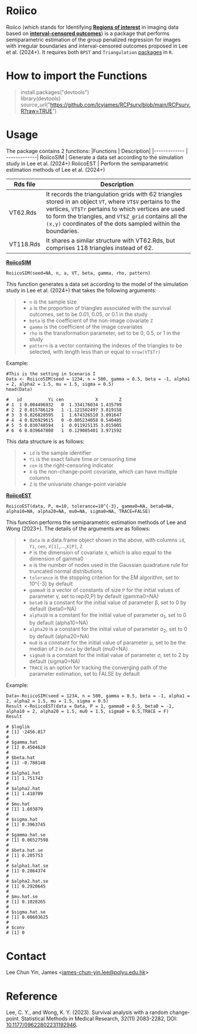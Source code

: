 # Roiico
Roiico (which stands for Identifying <ins>**Regions of interest**</ins> in imaging data based on <ins>**interval-censored outcomes**</ins>) is a package that performs semiparametric estimation of the group penalized regression for images with irregular boundaries and interval-censored outcomes proposed in Lee et al. (2024+). It requires both `BPST` and `Triangulation` [packages](https://first-data-lab.github.io/blogs/docs/BPST.html#few-notes-to-consider) in `R`.

# How to import the Functions #
> install.packages("devtools")<br />
> library(devtools) <br /> 
> source_url("https://github.com/lcyjames/RCPsurv/blob/main/RCPsurv.R?raw=TRUE")


# Usage #
The package contains 2 functions:
|Functions  | Description|
|------------- | -------------|
RoiicoSIM  | Generate a data set according to the simulation study in Lee et al. (2024+)
RoiicoEST  | Perform the semiparametric estimation methods of Lee et al. (2024+)

|Rds file  | Description|
|------------- | -------------|
VT62.Rds | It records the triangulation grids with 62 triangles stored in an object `VT`, where `VT$V` pertains to the vertices, `VT$Tr` pertains to which vertices are used to form the triangles, and `VT$Z_grid` contains all the `(x,y)` coordinates of the dots sampled within the boundaries.
VT118.Rds | It shares a similar structure with VT62.Rds, but comprises 118 triangles instead of 62.

<ins>**RoiicoSIM**</ins>

```
RoiicoSIM(seed=NA, n, a, VT, beta, gamma, rho, pattern)
```
This function generates a data set according to the model of the simulation study in Lee et al. (2024+) that takes the following arguments:
>- `n` is the sample size
>- `a` is the proportion of triangles associated with the survival outcomes, set to be 0.01, 0.05, or 0.1 in the study
>- `beta` is the coefficient of the non-image covariate `Z`
>- `gamma` is the coefficient of the image covariates
>- `rho` is the transformation parameter, set to be 0, 0.5, or 1 in the study
>- `pattern` is a vector containing the indexes of the triangles to be selected, with length less than or equal to `nrow(VT$Tr)`

Example:
```
#This is the setting in Scenario I
Data <- RoiicoSIM(seed = 1234, n = 500, gamma = 0.5, beta = -1, alpha1 = 2, alpha2 = 1.5, mu = 1.5, sigma = 0.5)
head(Data)

#   id          Yi cen            X        Z
# 1  1 0.004496932   0  1.334176034 1.435799
# 2  2 0.015786129   1 -1.121502497 3.819158
# 3  3 0.026820595   1  1.674326510 3.091647
# 4  4 0.026929615   0 -0.005234058 0.540405
# 5  5 0.030748594   1  0.011925135 3.015005
# 6  6 0.039647808   1  0.129085401 3.971592
```

This data structure is as follows:
>- `id` is the sample identifier
>- `Yi` is the exact failure time or censoring time
>- `cen` is the right-censoring indicator
>- `X` is the non-change-point covariate, which can have multiple columns
>- `Z` is the univariate change-point variable

<ins>**RoiicoEST**</ins>

```
RoiicoEST(data, P, m=10, tolerance=10^{-3}, gamma0=NA, beta0=NA, alpha10=NA, alpha20=NA, mu0=NA, sigma0=NA, TRACE=FALSE)
```
This function performs the semiparametric estimation methods of Lee and Wong (2023+). The details of the arguments are as follows:
>- `data` is a data.frame object shown in the above, with columns `id`, `Yi`, `cen`, `X[1]`,...,`X[P]`, `Z`
>- `P` is the dimension of covariate `X`, which is also equal to the dimension of gamma0
>- `m` is the number of nodes used in the Gaussian quadrature rule for truncated normal distributions
>- `tolerance` is the stopping criterion for the EM algorithm, set to 10^{-3} by default
>- `gamma0` is a vector of constants of size `P` for the initial values of parameter γ, set to rep(0,P) by default (gamma0=NA)
>- `beta0` is a constant for the initial value of parameter β, set to 0 by default (beta0=NA)
>- `alpha10` is a constant for the initial value of parameter α<sub>1</sub>, set to 0 by default (alpha10=NA)
>- `alpha20` is a constant for the initial value of parameter α<sub>2</sub>, set to 0 by default (alpha20=NA)
>- `mu0` is a constant for the initial value of parameter μ, set to be the median of `Z` in `data` by default (mu0=NA)
>- `sigma0` is a constant for the initial value of parameter σ, set to 2 by default (sigma0=NA)
>- `TRACE` is an option for tracking the converging path of the parameter estimation, set to FALSE by default

Example:
```
Data<-RoiicoSIM(seed = 1234, n = 500, gamma = 0.5, beta = -1, alpha1 = 2, alpha2 = 1.5, mu = 1.5, sigma = 0.5)
Result <-RoiicoEST(data = Data, P = 1, gamma0 = 0.5, beta0 = -1, alpha10 = 2, alpha20 = 1.5, mu0 = 1.5, sigma0 = 0.5,TRACE = F)
Result

# $loglik
# [1] -2456.817
# 
# $gamma.hat
# [1] 0.4504628
# 
# $beta.hat
# [1] -0.788148
# 
# $alpha1.hat
# [1] 1.751743
# 
# $alpha2.hat
# [1] 1.418709
# 
# $mu.hat
# [1] 1.603879
# 
# $sigma.hat
# [1] 0.3963745
# 
# $gamma.hat.se
# [1] 0.06527598
# 
# $beta.hat.se
# [1] 0.205753
# 
# $alpha1.hat.se
# [1] 0.2864374
# 
# $alpha2.hat.se
# [1] 0.2920645
# 
# $mu.hat.se
# [1] 0.1028265
# 
# $sigma.hat.se
# [1] 0.08603625
# 
# $conv
# [1] 0
```

# Contact #
Lee Chun Yin, James <<james-chun-yin.lee@polyu.edu.hk>>

# Reference #
Lee, C. Y., and Wong, K. Y. (2023). Survival analysis with a random change-point. Statistical Methods in Medical Research, 32(11) 2083-2282, DOI: [10.1177/09622802231192946](https://doi.org/10.1177/09622802231192946).

